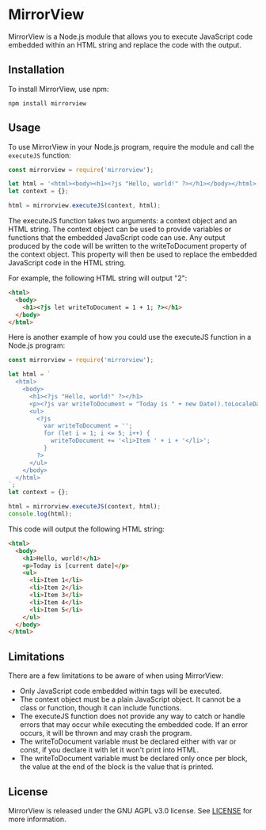 # MirrorView

MirrorView is a Node.js module that allows you to execute JavaScript code embedded within an HTML string and replace the code with the output.

## Installation

To install MirrorView, use npm:

```
npm install mirrorview
```


## Usage

To use MirrorView in your Node.js program, require the module and call the `executeJS` function:

```javascript
const mirrorview = require('mirrorview');

let html = '<html><body><h1><?js "Hello, world!" ?></h1></body></html>';
let context = {};

html = mirrorview.executeJS(context, html);
```

The executeJS function takes two arguments: a context object and an HTML string. The context object can be used to provide variables or functions that the embedded JavaScript code can use. Any output produced by the code will be written to the writeToDocument property of the context object. This property will then be used to replace the embedded JavaScript code in the HTML string.

For example, the following HTML string will output "2":

```html
<html>
  <body>
    <h1><?js let writeToDocument = 1 + 1; ?></h1>
  </body>
</html>
```

Here is another example of how you could use the executeJS function in a Node.js program:

```javascript
const mirrorview = require('mirrorview');

let html = `
  <html>
    <body>
      <h1><?js "Hello, world!" ?></h1>
      <p><?js var writeToDocument = "Today is " + new Date().toLocaleDateString(); ?></p>
      <ul>
        <?js
          var writeToDocument = '';
          for (let i = 1; i <= 5; i++) {
            writeToDocument += '<li>Item ' + i + '</li>';
          }
        ?>
      </ul>
    </body>
  </html>
`;
let context = {};

html = mirrorview.executeJS(context, html);
console.log(html);
```

This code will output the following HTML string:

```html
<html>
  <body>
    <h1>Hello, world!</h1>
    <p>Today is [current date]</p>
    <ul>
      <li>Item 1</li>
      <li>Item 2</li>
      <li>Item 3</li>
      <li>Item 4</li>
      <li>Item 5</li>
    </ul>
  </body>
</html>
```

## Limitations

There are a few limitations to be aware of when using MirrorView:

* Only JavaScript code embedded within <?js and ?> tags will be executed.
* The context object must be a plain JavaScript object. It cannot be a class or function, though it can include functions.
* The executeJS function does not provide any way to catch or handle errors that may occur while executing the embedded code. If an error occurs, it will be thrown and may crash the program.
* The writeToDocument variable must be declared either with var or const, if you declare it with let it won't print into HTML.
* The writeToDocument variable must be declared only once per block, the value at the end of the block is the value that is printed.

## License

MirrorView is released under the GNU AGPL v3.0 license. See [LICENSE](https://github.com/emanuele-toma/MirrorView/blob/main/LICENSE) for more information.